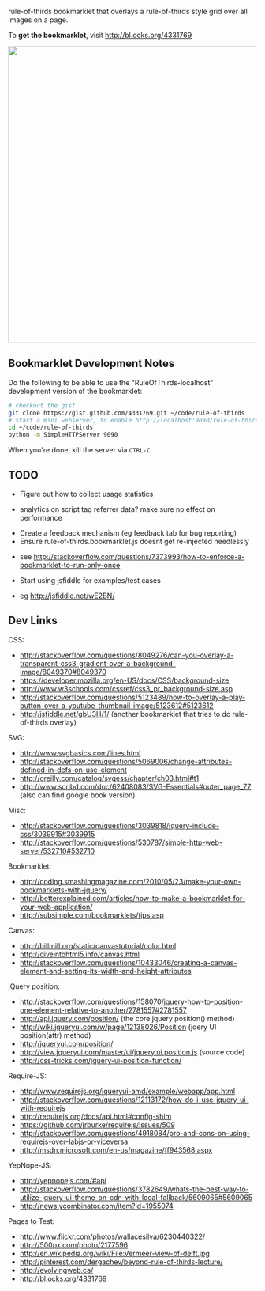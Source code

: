rule-of-thirds bookmarklet that overlays a rule-of-thirds style grid over all images on a page.

To **get the bookmarklet**, visit http://bl.ocks.org/4331769

<a href="http://bl.ocks.org/4331769"><img src="http://dl-web.dropbox.com/u/29440342/screenshots/WIXEIU-2012.12.19-1.27.png" width="600px"/></a>

## Bookmarklet Development Notes

Do the following to be able to use the "RuleOfThirds-localhost" development
version of the bookmarklet:

```bash
# checkout the gist
git clone https://gist.github.com/4331769.git ~/code/rule-of-thirds
# start a mini webserver, to enable http://localhost:9090/rule-of-thirds.bookmarklet.js
cd ~/code/rule-of-thirds
python -m SimpleHTTPServer 9090 
```

When you're done, kill the server via `CTRL-C`.

## TODO

* Figure out how to collect usage statistics 
 - analytics on script tag referrer data? make sure no effect on performance
* Create a feedback mechanism (eg feedback tab for bug reporting)
* Ensure rule-of-thirds.bookmarklet.js doesnt get re-injected needlessly 
 - see http://stackoverflow.com/questions/7373993/how-to-enforce-a-bookmarklet-to-run-only-once
* Start using jsfiddle for examples/test cases
 - eg http://jsfiddle.net/wE2BN/

## Dev Links

CSS:

* http://stackoverflow.com/questions/8049276/can-you-overlay-a-transparent-css3-gradient-over-a-background-image/8049370#8049370
* https://developer.mozilla.org/en-US/docs/CSS/background-size
* http://www.w3schools.com/cssref/css3_pr_background-size.asp
* http://stackoverflow.com/questions/5123489/how-to-overlay-a-play-button-over-a-youtube-thumbnail-image/5123612#5123612
* http://jsfiddle.net/gbU3H/1/ (another bookmarklet that tries to do rule-of-thirds overlay)

SVG:

* http://www.svgbasics.com/lines.html
* http://stackoverflow.com/questions/5069006/change-attributes-defined-in-defs-on-use-element
* http://oreilly.com/catalog/svgess/chapter/ch03.html#t1
* http://www.scribd.com/doc/62408083/SVG-Essentials#outer_page_77 (also can find google book version)

Misc: 

* http://stackoverflow.com/questions/3039818/jquery-include-css/3039915#3039915
* http://stackoverflow.com/questions/530787/simple-http-web-server/532710#532710

Bookmarklet:

* http://coding.smashingmagazine.com/2010/05/23/make-your-own-bookmarklets-with-jquery/
* http://betterexplained.com/articles/how-to-make-a-bookmarklet-for-your-web-application/
* http://subsimple.com/bookmarklets/tips.asp

Canvas:

* http://billmill.org/static/canvastutorial/color.html
* http://diveintohtml5.info/canvas.html
* http://stackoverflow.com/questions/10433046/creating-a-canvas-element-and-setting-its-width-and-height-attributes

jQuery position:

* http://stackoverflow.com/questions/158070/jquery-how-to-position-one-element-relative-to-another/2781557#2781557
* http://api.jquery.com/position/ (the core jquery position() method)
* http://wiki.jqueryui.com/w/page/12138026/Position (jqery UI position(attr) method)
* http://jqueryui.com/position/
* http://view.jqueryui.com/master/ui/jquery.ui.position.js (source code)
* http://css-tricks.com/jquery-ui-position-function/

Require-JS:

* http://www.requirejs.org/jqueryui-amd/example/webapp/app.html
* http://stackoverflow.com/questions/12113172/how-do-i-use-jquery-ui-with-requirejs
* http://requirejs.org/docs/api.html#config-shim
* https://github.com/jrburke/requirejs/issues/509
* http://stackoverflow.com/questions/4918084/pro-and-cons-on-using-requirejs-over-labjs-or-viceversa
* http://msdn.microsoft.com/en-us/magazine/ff943568.aspx

YepNope-JS:

* http://yepnopejs.com/#api
* http://stackoverflow.com/questions/3782649/whats-the-best-way-to-utilize-jquery-ui-theme-on-cdn-with-local-fallback/5609065#5609065
* http://news.ycombinator.com/item?id=1955074

Pages to Test:

* http://www.flickr.com/photos/wallacesilva/6230440322/
* http://500px.com/photo/2177596
* http://en.wikipedia.org/wiki/File:Vermeer-view-of-delft.jpg
* http://pinterest.com/dergachev/beyond-rule-of-thirds-lecture/
* http://evolvingweb.ca/
* http://bl.ocks.org/4331769
